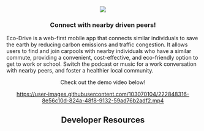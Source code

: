 <div align="center">
   <img src="https://user-images.githubusercontent.com/103070104/218429330-babc6bde-d4e5-4867-85b9-c8d75dbecdc4.png" />
  <h3>Connect with nearby driven peers!</h3> 
</div>

Eco-Drive is a web-first mobile app that connects similar individuals to save the earth by reducing carbon emissions and traffic congestion. It allows users to find and join carpools with nearby individuals who have a similar commute, providing a convenient, cost-effective, and eco-friendly option to get to work or school. Switch the podcast or music for a work conversation with nearby peers, and foster a healthier local community.

<div align="center">
  <p>Check out the demo video below!</p>
  
https://user-images.githubusercontent.com/103070104/222848316-8e56c10d-824a-48f8-9132-59ad76b2adf2.mp4

</div>

<div align="center">
  <h2>Developer Resources</h2> 
</div>
